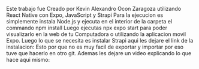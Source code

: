 Este trabajo fue Creado por Kevin Alexandro Ocon Zaragoza utilizando React Native con Expo, JavaScript y Strapi
Para la ejecucion es simplemente instala Node.js y ejecuta en el interior de la carpeta el commando npm install
Luego ejecutas npx expo start para poder visualizarlo en la web de tu Computadora o utilizando la aplicacion movil Expo.
Luego lo que se necesita es instalar Strapi aqui les dejare el link de la instalacion:
Esto por que no es muy facil de exportar y importar por eso tuve que hacerlo en otro git.
Ademas les dejare un video explicando lo que hace aqui mismo: 
